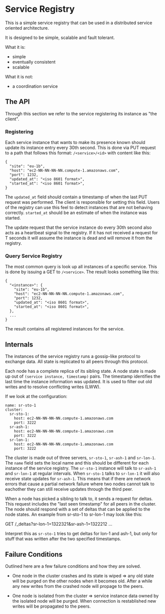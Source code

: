 # Service Registry #

This is a simple service registry that can be used in a distributed
service oriented architecture.

It is designed to be simple, scalable and fault tolerant.

What it is:

* simple
* eventually consistent
* scalable

What it is not:

* a coordination service


## The API

Through this section we refer to the service registering its instance
as "the client".


### Registering

Each service instance that wants to make its presence known should
update its instance entry every 30th second.  This is done via PUT
request to a path that follows this format: `/<service>/<id>` with
content like this:

    {
      "site": "eu-1b",
      "host": "ec2-NN-NN-NN-NN.compute-1.amazonaws.com",
      "port": 1232,
      "updated_at": "<iso 8601 format>",
      "started_at": "<iso 8601 format>",
    }

The `updated_at` field should contain a timestamp of when the last PUT
request was performed.  The client is responsible for setting this
field.  Users of the registry can use this feel to detect instances
that are not behaving correctly.  `started_at` should be an estimate
of when the instance was started.

The update request that the service instance do every 30th second also
acts as a heartbeat signal to the registry.  If it has not received a
request for T seconds it will assume the instance is dead and will
remove it from the registry.


### Query Service Registry

The most common query is look up all instances of a specific service.
This is done by issuing a GET to `/<service>`.  The result looks
something like this:

    {
      "<instance>": {
        "site": "eu-1b",
        "host": "ec2-NN-NN-NN-NN.compute-1.amazonaws.com",
        "port": 1232,
        "updated_at": "<iso 8601 format>",
        "started_at": "<iso 8601 format>",
      },
      ...
    }

The result contains all registered instances for the service.  

## Internals

The instances of the service registry runs a gossip-like protocol to
exchange data.  All state is replicated to all peers through this
protocol.

Each node has a complete replica of its sibling state.  A node state
is made up out of `(service instance, timestamp)` pairs.  The
timestamp identifies the last time the instance information was
updated.  It is used to filter out old writes and to resolve
conflicting writes (LWW).

If we look at the configuration:

    name: sr-sto-1
    cluster:
      sr-sto-1:
        host: ec2-NN-NN-NN-NN.compute-1.amazonaws.com
        port: 3222
      sr-ash-1:
        host: ec2-NN-NN-NN-NN.compute-1.amazonaws.com
        port: 3222
      sr-lon-1:
        host: ec2-NN-NN-NN-NN.compute-1.amazonaws.com
        port: 3222

The cluster is made out of three servers, `sr-sto-1`, `sr-ash-1` and
`sr-lon-1`.  The `name` field sets the local name and this should be
different for each instance of the service registry.  The `sr-sto-1`
instance will talk to `sr-ash-1` and `sr-lon-1` at regular intervals.
When `sr-sto-1` talks to `sr-lon-1` it will also receive state updates
for `sr-ash-1`.  This means that if there are network errors that
cause a partial network failure where two nodes cannot talk to
eachother they can still receive updates through the third peer.

When a node has picked a sibling to talk to, it sends a request for
deltas.  This request includes the "last seen timestamp" for all peers
in the cluster.  The node should respond with a set of deltas that can
be applied to the node states.  An example from sr-sto-1 to sr-lon-1
may look like this:

   GET /_deltas?sr-lon-1=1322321&sr-ash-1=1322212
   ...

Interpret this as `sr-sto-1` tries to get deltas for lon-1 and ash-1,
but only for stuff that was written after the two specified
timestamps.


## Failure Conditions

Outlined here are a few failure conditions and how they are solved.

* One node in the cluster crashes and its state is wiped => any old
  state will be purged on the other nodes when it becomes old.  After
  a while any new writes from the crashed node will propage to the
  peers.

* One node is isolated from the cluster => service instance data owned
  by the isolated node will be purged.  When connection is restablished
  new writes will be propagated to the peers.









